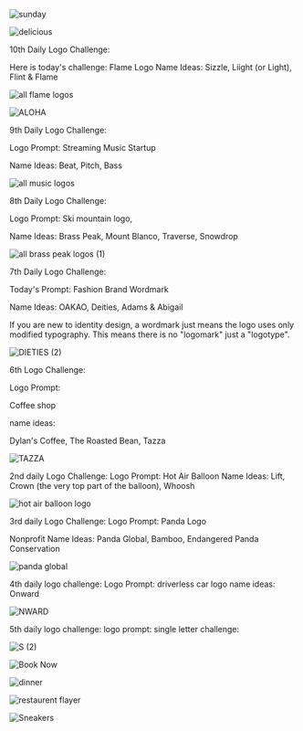 ![sunday](https://github.com/Sofia-Aamir/Graphic-Designs/assets/129897330/be1b0599-3784-4b71-9065-674efd3af0f5)

![delicious](https://github.com/Sofia-Aamir/Graphic-Designs/assets/129897330/4891cd15-7ca8-42af-950a-9e68eefa5f19)

10th Daily Logo Challenge:

Here is today's challenge: Flame Logo
Name Ideas: Sizzle, Liight (or Light), Flint & Flame

![all flame logos](https://github.com/Sofia-Aamir/Graphic-Designs/assets/129897330/16f48bff-caf5-45f1-80a0-ce0343fe6fb9)

![ALOHA](https://github.com/Sofia-Aamir/Graphic-Designs/assets/129897330/468cd614-6e1a-4542-82ed-59e79722bada)

9th Daily Logo Challenge:

Logo Prompt:
Streaming Music Startup

Name Ideas:
Beat, Pitch, Bass

![all music logos](https://github.com/Sofia-Aamir/Graphic-Designs/assets/129897330/b3cd6b53-1840-42d4-b39f-29db41266b80)

8th Daily Logo Challenge:

Logo Prompt:
Ski mountain logo,

Name Ideas:
Brass Peak, Mount Blanco, Traverse, Snowdrop  

![all brass peak logos (1)](https://github.com/Sofia-Aamir/Graphic-Designs/assets/129897330/2fb05da5-fec7-45b5-99e7-1f4ae79a0577)

7th Daily Logo Challenge:

Today's Prompt: Fashion Brand Wordmark

Name Ideas: OAKAO, Deities, Adams & Abigail

If you are new to identity design, a wordmark just means the logo uses only modified typography. This means there is no "logomark" just a "logotype".

![DIETIES (2)](https://github.com/Sofia-Aamir/Graphic-Designs/assets/129897330/c2664e11-f2ad-48f8-933c-eb5773cdbd6f)

6th Logo Challenge:

Logo Prompt:

Coffee shop

name ideas:

Dylan's Coffee, The Roasted Bean, Tazza

![TAZZA](https://github.com/Sofia-Aamir/Graphic-Designs/assets/129897330/feff863e-3aa4-43a6-b1d9-35d00937235a)

2nd daily Logo Challenge:
Logo Prompt:
Hot Air Balloon
Name Ideas:
Lift, Crown (the very top part of the balloon), Whoosh

![hot air balloon logo](https://github.com/Sofia-Aamir/Graphic-Designs/assets/129897330/b1bc12bf-22eb-4927-a978-55539fd2a07e)

3rd daily Logo Challenge:
Logo Prompt:
Panda Logo

Nonprofit Name Ideas:
Panda Global, Bamboo, Endangered Panda Conservation 

![panda global](https://github.com/Sofia-Aamir/Graphic-Designs/assets/129897330/2b522085-536f-4a64-afd6-9eb5db30bb0d)

4th daily logo challenge:
Logo Prompt:
driverless car logo
name ideas:
Onward

![NWARD](https://github.com/Sofia-Aamir/Graphic-Designs/assets/129897330/a516e52f-cf5d-4233-b8b5-de8b20e8ab12)

5th daily logo challenge:
logo prompt:
single letter challenge:

![S (2)](https://github.com/Sofia-Aamir/Graphic-Designs/assets/129897330/b65f3786-4c8b-45e8-bcd4-11d62372c40c)

![Book Now](https://github.com/Sofia-Aamir/Graphic-Designs/assets/129897330/bcdf7543-e543-4440-8688-ef52488927fd)

![dinner](https://github.com/Sofia-Aamir/Graphic-Designs/assets/129897330/4a8e19cd-9e6c-456d-92fd-9d459103ccf8)

![restaurent flayer](https://github.com/Sofia-Aamir/Graphic-Designs/assets/129897330/550eb596-6004-49a2-bd95-f6fab94a3880)

![Sneakers](https://github.com/Sofia-Aamir/Graphic-Designs/assets/129897330/aeb1370e-172e-4cb6-bc03-3f08098d8f8a)


